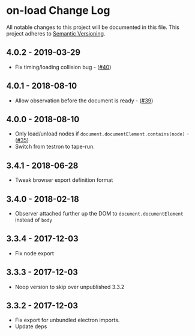 # on-load Change Log
All notable changes to this project will be documented in this file.
This project adheres to [Semantic Versioning](http://semver.org/).

## 4.0.2 - 2019-03-29
* Fix timing/loading collision bug - ([#40](https://github.com/shama/on-load/pull/40))

## 4.0.1 - 2018-08-10
* Allow observation before the document is ready - ([#39](https://github.com/shama/on-load/pull/39))

## 4.0.0 - 2018-08-10
* Only load/unload nodes if `document.documentElement.contains(node)` - ([#35](https://github.com/shama/on-load/pull/35))
* Switch from testron to tape-run.

## 3.4.1 - 2018-06-28
* Tweak browser export definition format

## 3.4.0 - 2018-02-18
* Observer attached further up the DOM to `document.documentElement` instead of `body`

## 3.3.4 - 2017-12-03
* Fix node export

## 3.3.3 - 2017-12-03
* Noop version to skip over unpublished 3.3.2

## 3.3.2 - 2017-12-03
* Fix export for unbundled electron imports.
* Update deps

